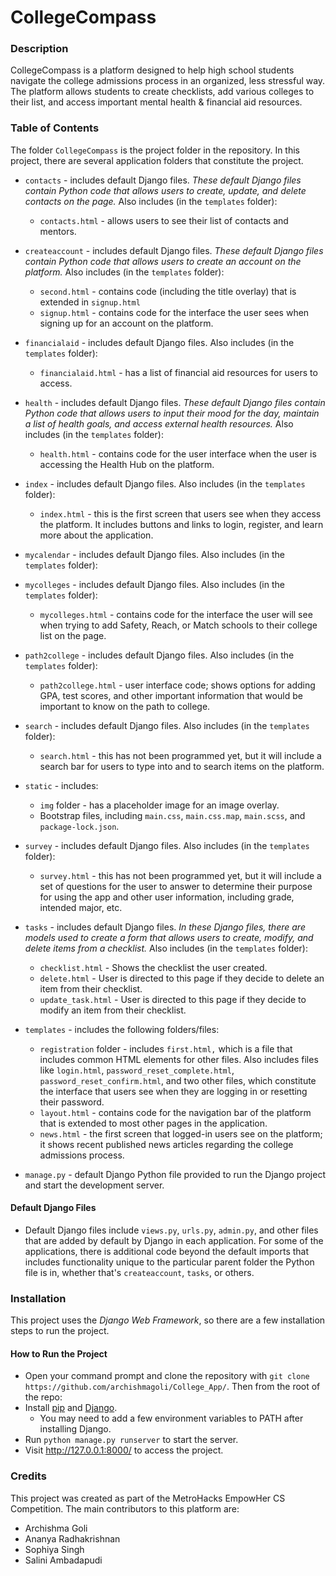 # CollegeCompass 

### Description
CollegeCompass is a platform designed to help high school students navigate the college admissions process in an organized, less stressful way. The platform allows students to create checklists, add various colleges to their list, and access important mental health & financial aid resources. 

### Table of Contents
The folder ```CollegeCompass``` is the project folder in the repository. In this project, there are several application folders that constitute the project. 
* ```contacts``` - includes default Django files. *These default Django files contain Python code that allows users to create, update, and delete contacts on the page.* Also includes (in the ```templates``` folder):
   * ```contacts.html``` - allows users to see their list of contacts and mentors.

* ```createaccount``` - includes default Django files. *These default Django files contain Python code that allows users to create an account on the platform.* Also includes (in the ```templates``` folder):
   * ```second.html``` - contains code (including the title overlay) that is extended in ```signup.html```
   * ```signup.html``` - contains code for the interface the user sees when signing up for an account on the platform. 

* ```financialaid``` - includes default Django files. Also includes (in the ```templates``` folder):
   * ```financialaid.html``` - has a list of financial aid resources for users to access. 

* ```health``` - includes default Django files. *These default Django files contain Python code that allows users to input their mood for the day, maintain a list of health goals, and access external health resources.* Also includes (in the ```templates``` folder):
   * ```health.html``` - contains code for the user interface when the user is accessing the Health Hub on the platform. 

* ```index``` - includes default Django files. Also includes (in the ```templates``` folder):
   * ```index.html``` - this is the first screen that users see when they access the platform. It includes buttons and links to login, register, and learn more about the application. 

* ```mycalendar``` - includes default Django files. Also includes (in the ```templates``` folder):

* ```mycolleges``` - includes default Django files. Also includes (in the ```templates``` folder):
   * ```mycolleges.html``` - contains code for the interface the user will see when trying to add Safety, Reach, or Match schools to their college list on the page.

* ```path2college``` - includes default Django files. Also includes (in the ```templates``` folder):
   * ```path2college.html``` - user interface code; shows options for adding GPA, test scores, and other important information that would be important to know on the path to college. 

* ```search``` - includes default Django files. Also includes (in the ```templates``` folder):
   * ```search.html``` - this has not been programmed yet, but it will include a search bar for users to type into and to search items on the platform. 

* ```static``` - includes:
   * ```img``` folder - has a placeholder image for an image overlay. 
   * Bootstrap files, including ```main.css```, ```main.css.map```, ```main.scss```, and ```package-lock.json```. 

* ```survey``` - includes default Django files. Also includes (in the ```templates``` folder):
   * ```survey.html``` - this has not been programmed yet, but it will include a set of questions for the user to answer to determine their purpose for using the app and other user information, including grade, intended major, etc. 

* ```tasks``` - includes default Django files. *In these Django files, there are models used to create a form that allows users to create, modify, and delete items from a checklist.* Also includes (in the ```templates``` folder):
   * ```checklist.html``` - Shows the checklist the user created. 
   * ```delete.html``` - User is directed to this page if they decide to delete an item from their checklist. 
   * ```update_task.html``` - User is directed to this page if they decide to modify an item from their checklist.

* ```templates``` - includes the following folders/files:
   * ```registration``` folder - includes ```first.html,``` which is a file that includes common HTML elements for other files. Also includes files like ```login.html```, ```password_reset_complete.html```, ```password_reset_confirm.html```, and two other files, which constitute the interface that users see when they are logging in or resetting their password.  
   * ```layout.html``` - contains code for the navigation bar of the platform that is extended to most other pages in the application. 
   * ```news.html``` - the first screen that logged-in users see on the platform; it shows recent published news articles regarding the college admissions process. 

* ```manage.py``` - default Django Python file provided to run the Django project and start the development server.

#### Default Django Files
* Default Django files include ```views.py```, ```urls.py```, ```admin.py```, and other files that are added by default by Django in each application. For some of the applications, there is additional code beyond the default imports that includes functionality unique to the particular parent folder the Python file is in, whether that's ```createaccount```, ```tasks```, or others.

### Installation 
This project uses the *Django Web Framework*, so there are a few installation steps to run the project. 

#### How to Run the Project
* Open your command prompt and clone the repository with ```git clone https://github.com/archishmagoli/College_App/```. Then from the root of the repo:
* Install [pip](https://pip.pypa.io/en/stable/installing/) and [Django](https://docs.djangoproject.com/en/3.2/topics/install/). 
  * You may need to add a few environment variables to PATH after installing Django. 
* Run ```python manage.py runserver``` to start the server.
* Visit http://127.0.0.1:8000/ to access the project. 

### Credits
This project was created as part of the MetroHacks EmpowHer CS Competition. The main contributors to this platform are:
* Archishma Goli
* Ananya Radhakrishnan
* Sophiya Singh
* Salini Ambadapudi
